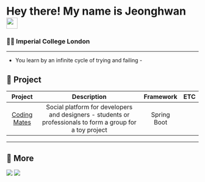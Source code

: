 # Hey there! My name is Jeonghwan <img src="https://github.com/TheDudeThatCode/TheDudeThatCode/blob/master/Assets/Hi.gif" width="29px">
### 👨‍🔬 Imperial College London

---
- You learn by an infinite cycle of trying and failing -

## 🚀 Project
| Project | Description | Framework | ETC |
| :---: | :---: | :--: | :--: |
| [Coding Mates](https://github.com/Coding-Mates-Group/codingmates) | Social platform for developers and designers - students or professionals to form a group for a toy project | Spring Boot | |


---

## 📃 More
<a href="https://brian6484.github.io/"><img src="https://img.shields.io/badge/Velog-%20C997.svg?style=for-the-social&logo=velog&logoColor=white&link=https://velog.io/@sians0209"/></a>  <a href="https://www.linkedin.com/in/jeonghwan-lee-472140188/" target="_blank"><img src="https://img.shields.io/badge/Linkedin-%230077B5.svg?style=for-the-social&logo=linkedin&logoColor=white"/></a>




